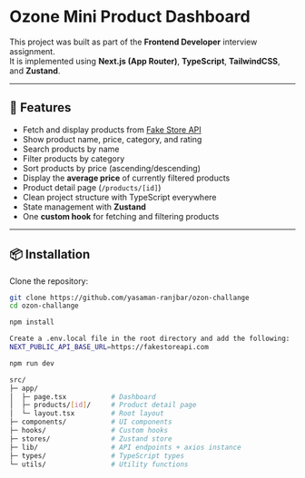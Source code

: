 # Ozone Mini Product Dashboard

This project was built as part of the **Frontend Developer** interview assignment.  
It is implemented using **Next.js (App Router)**, **TypeScript**, **TailwindCSS**, and **Zustand**.

---

## 🚀 Features
- Fetch and display products from [Fake Store API](https://fakestoreapi.com)
- Show product name, price, category, and rating
- Search products by name
- Filter products by category
- Sort products by price (ascending/descending)
- Display the **average price** of currently filtered products
- Product detail page (`/products/[id]`)
- Clean project structure with TypeScript everywhere
- State management with **Zustand**
- One **custom hook** for fetching and filtering products

---

## 📦 Installation

Clone the repository:
```bash
git clone https://github.com/yasaman-ranjbar/ozon-challange
cd ozon-challange

npm install

Create a .env.local file in the root directory and add the following:
NEXT_PUBLIC_API_BASE_URL=https://fakestoreapi.com

npm run dev

src/
├─ app/
│  ├─ page.tsx           # Dashboard
│  ├─ products/[id]/     # Product detail page
│  └─ layout.tsx         # Root layout
├─ components/           # UI components
├─ hooks/                # Custom hooks
├─ stores/               # Zustand store
├─ lib/                  # API endpoints + axios instance
├─ types/                # TypeScript types
└─ utils/                # Utility functions